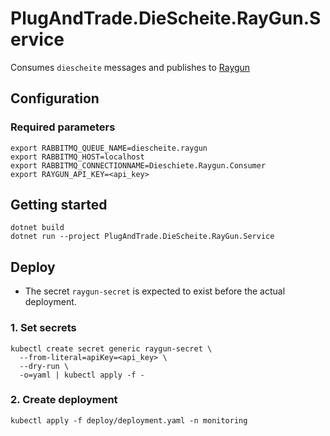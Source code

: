 # PlugAndTrade.DieScheite.RayGun.Service

Consumes `diescheite` messages and publishes to [Raygun](https://raygun.com)

## Configuration
### Required parameters

```
export RABBITMQ_QUEUE_NAME=diescheite.raygun
export RABBITMQ_HOST=localhost
export RABBITMQ_CONNECTIONNAME=Dieschiete.Raygun.Consumer
export RAYGUN_API_KEY=<api_key>
```

## Getting started
```
dotnet build
dotnet run --project PlugAndTrade.DieScheite.RayGun.Service
```
## Deploy

* The secret `raygun-secret` is expected to exist before the actual deployment.

### 1. Set secrets

```
kubectl create secret generic raygun-secret \
  --from-literal=apiKey=<api_key> \
  --dry-run \
  -o=yaml | kubectl apply -f -
```

### 2. Create deployment

```
kubectl apply -f deploy/deployment.yaml -n monitoring
```
